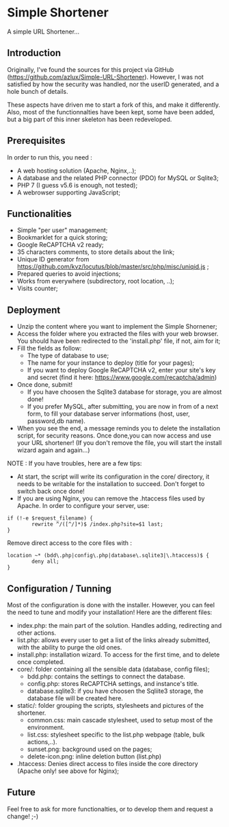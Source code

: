 # Simple Shortener

A simple URL Shortener...


## Introduction

Originally, I've found the sources for this project via GitHub (https://github.com/azlux/Simple-URL-Shortener). However, I was not satisfied by how the security was handled, nor the userID generated, and a hole bunch of details.

These aspects have driven me to start a fork of this, and make it differently. Also, most of the functionnalties have been kept, some have been added, but a big part of this inner skeleton has been redeveloped.


## Prerequisites

In order to run this, you need :
 - A web hosting solution (Apache, Nginx,..);
 - A database and the related PHP connector (PDO) for MySQL or Sqlite3;
 - PHP 7 (I guess v5.6 is enough, not tested);
 - A webrowser supporting JavaScript;

 
 ## Functionalities
 
 - Simple "per user" management;
 - Bookmarklet for a quick storing;
 - Google ReCAPTCHA v2 ready;
 - 35 characters comments, to store details about the link;
 - Unique ID generator from https://github.com/kvz/locutus/blob/master/src/php/misc/uniqid.js ;
 - Prepared queries to avoid injections;
 - Works from everywhere (subdirectory, root location, ..);
 - Visits counter;


## Deployment

- Unzip the content where you want to implement the Simple Shornener;
- Access the folder where you extracted the files with your web browser. You should have been redirected to the 'install.php' file, if not, aim for it;
- Fill the fields as follow:
  - The type of database to use;
  - The name for your instance to deploy (title for your pages);
  - If you want to deploy Google ReCAPTCHA v2, enter your site's key and secret (find it here: https://www.google.com/recaptcha/admin)
- Once done, submit!
  - If you have choosen the Sqlite3 database for storage, you are almost done!
  - If you prefer MySQL, after submitting, you are now in from of a next form, to fill your database server informations (host, user, password,db name).
- When you see the end, a message reminds you to delete the installation script, for security reasons. Once done,you can now access and use your URL shortener! (If you don't remove the file, you will start the install wizard again and again...)

NOTE : If you have troubles, here are a few tips:
 - At start, the script will write its configuration in the core/ directory, it needs to be writable for the installation to succeed. Don't forget to switch back once done!
 - If you are using Nginx, you can remove the .htaccess files used by Apache. In order to configure your server, use:

```NGINX
if (!-e $request_filename) {
    	rewrite ^/([^/]*)$ /index.php?site=$1 last;
}
```
Remove direct access to the core files with :
```NGINX
location ~* (bdd\.php|config\.php|database\.sqlite3|\.htaccess)$ {
        deny all;
}
```


## Configuration / Tunning

Most of the configuration is done with the installer. However, you can feel the need to tune and modify your installation!
Here are the different files:
  - index.php: the main part of the solution. Handles adding, redirecting and other actions.
  - list.php: allows every user to get a list of the links already submitted, with the ability to purge the old ones.
  - install.php: installation wizard. To access for the first time, and to delete once completed.
  - core/: folder containing all the sensible data (database, config files);
    - bdd.php: contains the settings to connect the database.
    - config.php: stores ReCAPTCHA settings, and instance's title.
    - database.sqlite3: if you have choosen the Sqliite3 storage, the database file will be created here.
  - static/: folder grouping the scripts, stylesheets and pictures of the shortener.
    - common.css: main cascade stylesheet, used to setup most of the environment.
    - list.css: stylesheet specific to the list.php webpage (table, bulk actions,..).
    - sunset.png: background used on the pages;
    - delete-icon.png: inline deletion button (list.php)
  - .htaccess: Denies direct access to files inside the core directory (Apache only! see above for Nginx);


## Future

Feel free to ask for more functionalties, or to develop them and request a change! ;-)
